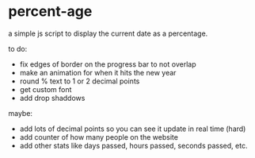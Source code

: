 # percent-age
a simple js script to display the current date as a percentage.


to do:

- fix edges of border on the progress bar to not overlap
- make an animation for when it hits the new year
- round % text to 1 or 2 decimal points
- get custom font
- add drop shaddows

maybe:
- add lots of decimal points so you can see it update in real time (hard)
- add counter of how many people on the website
- add other stats like days passed, hours passed, seconds passed, etc.
